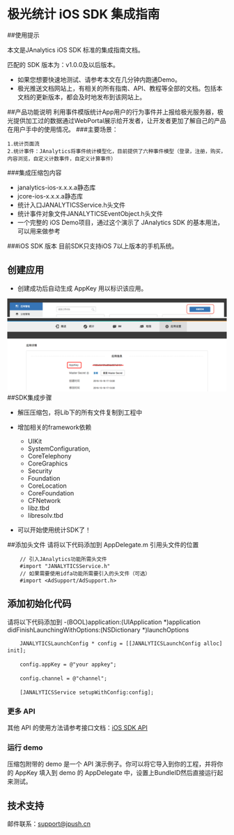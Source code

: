 # 极光统计 iOS SDK 集成指南

##使用提示

本文是JAnalytics iOS SDK 标准的集成指南文档。

匹配的 SDK 版本为：v1.0.0及以后版本。

+ 如果您想要快速地测试、请参考本文在几分钟内跑通Demo。
+ 极光推送文档网站上，有相关的所有指南、API、教程等全部的文档。包括本文档的更新版本，都会及时地发布到该网站上。

##产品功能说明
利用事件模版统计App用户的行为事件并上报给极光服务器，极光提供加工过的数据通过WebPortal展示给开发者，让开发者更加了解自己的产品在用户手中的使用情况。
###主要场景：

	1.统计页面流
	2.统计事件：JAnalytics将事件统计模型化，目前提供了六种事件模型（登录，注册，购买，内容浏览，自定义计数事件，自定义计算事件）

###集成压缩包内容

+	janalytics-ios-x.x.x.a静态库
+	jcore-ios-x.x.x.a静态库
+	统计入口JANALYTICSService.h头文件
+	统计事件对象文件JANALYTICSEventObject.h头文件
+	一个完整的 iOS Demo项目，通过这个演示了 JAnalytics SDK 的基本用法，可以用来做参考

###iOS SDK 版本
目前SDK只支持iOS 7以上版本的手机系统。

## 创建应用

* 创建成功后自动生成 AppKey 用以标识该应用。

![jpush_ios_guide](../image/create_ios_app.png)
![jpush_ios_guide](../image/create_ios_app2.png)
##SDK集成步骤
+ 	解压压缩包，将Lib下的所有文件复制到工程中
+ 增加相关的framework依赖
	+ UIKit
	+ SystemConfiguration,
	+ CoreTelephony
	+ CoreGraphics
	+ Security
	+ Foundation
	+ CoreLocation
	+ CoreFoundation
	+ CFNetwork
	+ libz.tbd
	+ libresolv.tbd

+ 可以开始使用统计SDK了！

##添加头文件
请将以下代码添加到 AppDelegate.m 引用头文件的位置
~~~
	// 引入JAnalytics功能所需头文件
	#import "JANALYTICSService.h"
	// 如果需要使用idfa功能所需要引入的头文件（可选）
	#import <AdSupport/AdSupport.h>
~~~
## 添加初始化代码

请将以下代码添加到
-(BOOL)application:(UIApplication \*)application didFinishLaunchingWithOptions:(NSDictionary \*)launchOptions

~~~
	JANALYTICSLaunchConfig * config = [[JANALYTICSLaunchConfig alloc] init];
 
	config.appKey = @"your appkey";
	 
	config.channel = @"channel";
	 
	[JANALYTICSService setupWithConfig:config];
~~~


### 更多 API

其他 API 的使用方法请参考接口文档：[iOS SDK API](ios_api)

### 运行 demo

压缩包附带的 demo 是一个 API 演示例子。你可以将它导入到你的工程，并将你的 AppKey 填入到 demo 的 AppDelegate 中，设置上BundleID然后直接运行起来测试。


## 技术支持

邮件联系：<support@jpush.cn>
